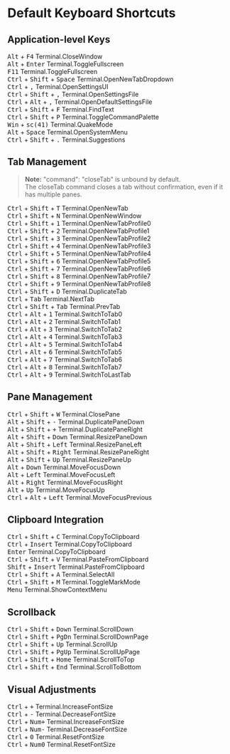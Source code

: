 # Default Keyboard Shortcuts

## Application-level Keys

<kbd>Alt</kbd> + <kbd>F4</kbd> Terminal.CloseWindow  
<kbd>Alt</kbd> + <kbd>Enter</kbd> Terminal.ToggleFullscreen  
<kbd>F11</kbd> Terminal.ToggleFullscreen  
<kbd>Ctrl</kbd> + <kbd>Shift</kbd> + <kbd>Space</kbd> Terminal.OpenNewTabDropdown  
<kbd>Ctrl</kbd> + <kbd>,</kbd> Terminal.OpenSettingsUI  
<kbd>Ctrl</kbd> + <kbd>Shift</kbd> + <kbd>,</kbd> Terminal.OpenSettingsFile  
<kbd>Ctrl</kbd> + <kbd>Alt</kbd> + <kbd>,</kbd> Terminal.OpenDefaultSettingsFile  
<kbd>Ctrl</kbd> + <kbd>Shift</kbd> + <kbd>F</kbd> Terminal.FindText  
<kbd>Ctrl</kbd> + <kbd>Shift</kbd> + <kbd>P</kbd> Terminal.ToggleCommandPalette  
<kbd>Win</kbd> + <kbd>sc(41)</kbd> Terminal.QuakeMode  
<kbd>Alt</kbd> + <kbd>Space</kbd> Terminal.OpenSystemMenu  
<kbd>Ctrl</kbd> + <kbd>Shift</kbd> + <kbd>.</kbd> Terminal.Suggestions  

## Tab Management  

> **Note:** "command": "closeTab" is unbound by default.  
> The closeTab command closes a tab without confirmation, even if it has multiple panes.  

<kbd>Ctrl</kbd> + <kbd>Shift</kbd> + <kbd>T</kbd> Terminal.OpenNewTab  
<kbd>Ctrl</kbd> + <kbd>Shift</kbd> + <kbd>N</kbd> Terminal.OpenNewWindow  
<kbd>Ctrl</kbd> + <kbd>Shift</kbd> + <kbd>1</kbd> Terminal.OpenNewTabProfile0  
<kbd>Ctrl</kbd> + <kbd>Shift</kbd> + <kbd>2</kbd> Terminal.OpenNewTabProfile1  
<kbd>Ctrl</kbd> + <kbd>Shift</kbd> + <kbd>3</kbd> Terminal.OpenNewTabProfile2  
<kbd>Ctrl</kbd> + <kbd>Shift</kbd> + <kbd>4</kbd> Terminal.OpenNewTabProfile3  
<kbd>Ctrl</kbd> + <kbd>Shift</kbd> + <kbd>5</kbd> Terminal.OpenNewTabProfile4  
<kbd>Ctrl</kbd> + <kbd>Shift</kbd> + <kbd>6</kbd> Terminal.OpenNewTabProfile5  
<kbd>Ctrl</kbd> + <kbd>Shift</kbd> + <kbd>7</kbd> Terminal.OpenNewTabProfile6  
<kbd>Ctrl</kbd> + <kbd>Shift</kbd> + <kbd>8</kbd> Terminal.OpenNewTabProfile7  
<kbd>Ctrl</kbd> + <kbd>Shift</kbd> + <kbd>9</kbd> Terminal.OpenNewTabProfile8  
<kbd>Ctrl</kbd> + <kbd>Shift</kbd> + <kbd>D</kbd> Terminal.DuplicateTab  
<kbd>Ctrl</kbd> + <kbd>Tab</kbd> Terminal.NextTab  
<kbd>Ctrl</kbd> + <kbd>Shift</kbd> + <kbd>Tab</kbd> Terminal.PrevTab  
<kbd>Ctrl</kbd> + <kbd>Alt</kbd> + <kbd>1</kbd> Terminal.SwitchToTab0  
<kbd>Ctrl</kbd> + <kbd>Alt</kbd> + <kbd>2</kbd> Terminal.SwitchToTab1  
<kbd>Ctrl</kbd> + <kbd>Alt</kbd> + <kbd>3</kbd> Terminal.SwitchToTab2  
<kbd>Ctrl</kbd> + <kbd>Alt</kbd> + <kbd>4</kbd> Terminal.SwitchToTab3  
<kbd>Ctrl</kbd> + <kbd>Alt</kbd> + <kbd>5</kbd> Terminal.SwitchToTab4  
<kbd>Ctrl</kbd> + <kbd>Alt</kbd> + <kbd>6</kbd> Terminal.SwitchToTab5  
<kbd>Ctrl</kbd> + <kbd>Alt</kbd> + <kbd>7</kbd> Terminal.SwitchToTab6  
<kbd>Ctrl</kbd> + <kbd>Alt</kbd> + <kbd>8</kbd> Terminal.SwitchToTab7  
<kbd>Ctrl</kbd> + <kbd>Alt</kbd> + <kbd>9</kbd> Terminal.SwitchToLastTab  

## Pane Management

<kbd>Ctrl</kbd> + <kbd>Shift</kbd> + <kbd>W</kbd> Terminal.ClosePane  
<kbd>Alt</kbd> + <kbd>Shift</kbd> + <kbd>-</kbd> Terminal.DuplicatePaneDown  
<kbd>Alt</kbd> + <kbd>Shift</kbd> + <kbd>+</kbd> Terminal.DuplicatePaneRight  
<kbd>Alt</kbd> + <kbd>Shift</kbd> + <kbd>Down</kbd> Terminal.ResizePaneDown  
<kbd>Alt</kbd> + <kbd>Shift</kbd> + <kbd>Left</kbd> Terminal.ResizePaneLeft  
<kbd>Alt</kbd> + <kbd>Shift</kbd> + <kbd>Right</kbd> Terminal.ResizePaneRight  
<kbd>Alt</kbd> + <kbd>Shift</kbd> + <kbd>Up</kbd> Terminal.ResizePaneUp  
<kbd>Alt</kbd> + <kbd>Down</kbd> Terminal.MoveFocusDown  
<kbd>Alt</kbd> + <kbd>Left</kbd> Terminal.MoveFocusLeft  
<kbd>Alt</kbd> + <kbd>Right</kbd> Terminal.MoveFocusRight  
<kbd>Alt</kbd> + <kbd>Up</kbd> Terminal.MoveFocusUp  
<kbd>Ctrl</kbd> + <kbd>Alt</kbd> + <kbd>Left</kbd> Terminal.MoveFocusPrevious  

## Clipboard Integration  

<kbd>Ctrl</kbd> + <kbd>Shift</kbd> + <kbd>C</kbd> Terminal.CopyToClipboard  
<kbd>Ctrl</kbd> + <kbd>Insert</kbd> Terminal.CopyToClipboard  
<kbd>Enter</kbd> Terminal.CopyToClipboard  
<kbd>Ctrl</kbd> + <kbd>Shift</kbd> + <kbd>V</kbd> Terminal.PasteFromClipboard  
<kbd>Shift</kbd> + <kbd>Insert</kbd> Terminal.PasteFromClipboard  
<kbd>Ctrl</kbd> + <kbd>Shift</kbd> + <kbd>A</kbd> Terminal.SelectAll  
<kbd>Ctrl</kbd> + <kbd>Shift</kbd> + <kbd>M</kbd> Terminal.ToggleMarkMode  
<kbd>Menu</kbd> Terminal.ShowContextMenu  

## Scrollback  

<kbd>Ctrl</kbd> + <kbd>Shift</kbd> + <kbd>Down</kbd> Terminal.ScrollDown  
<kbd>Ctrl</kbd> + <kbd>Shift</kbd> + <kbd>PgDn</kbd> Terminal.ScrollDownPage  
<kbd>Ctrl</kbd> + <kbd>Shift</kbd> + <kbd>Up</kbd> Terminal.ScrollUp  
<kbd>Ctrl</kbd> + <kbd>Shift</kbd> + <kbd>PgUp</kbd> Terminal.ScrollUpPage  
<kbd>Ctrl</kbd> + <kbd>Shift</kbd> + <kbd>Home</kbd> Terminal.ScrollToTop  
<kbd>Ctrl</kbd> + <kbd>Shift</kbd> + <kbd>End</kbd> Terminal.ScrollToBottom  

## Visual Adjustments  

<kbd>Ctrl</kbd> + <kbd>+</kbd> Terminal.IncreaseFontSize  
<kbd>Ctrl</kbd> + <kbd>-</kbd> Terminal.DecreaseFontSize  
<kbd>Ctrl</kbd> + <kbd>Num+</kbd> Terminal.IncreaseFontSize  
<kbd>Ctrl</kbd> + <kbd>Num-</kbd> Terminal.DecreaseFontSize  
<kbd>Ctrl</kbd> + <kbd>0</kbd> Terminal.ResetFontSize  
<kbd>Ctrl</kbd> + <kbd>Num0</kbd> Terminal.ResetFontSize
